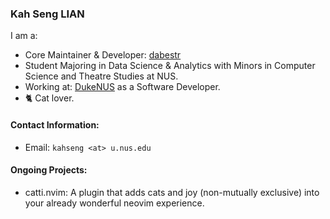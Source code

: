 ### Kah Seng LIAN

I am a:
- Core Maintainer & Developer: [dabestr](https://github.com/ACCLAB/dabestr/tree/master)
- Student Majoring in Data Science & Analytics with Minors in Computer Science and Theatre Studies at NUS. 
- Working at: [DukeNUS](https://www.duke-nus.edu.sg/campaign/phd?gclid=CjwKCAjw8ZKmBhArEiwAspcJ7mpc83XUwkdfC70kx0ysYgHqGzan08HP9KFLsuWp3MefU5cQ-1SkZBoCW5gQAvD_BwE) as a Software Developer.
- 🐈 Cat lover.

#### Contact Information:
- Email: `kahseng <at> u.nus.edu`

#### Ongoing Projects:
- catti.nvim: A plugin that adds cats and joy (non-mutually exclusive) into your already wonderful neovim experience.
